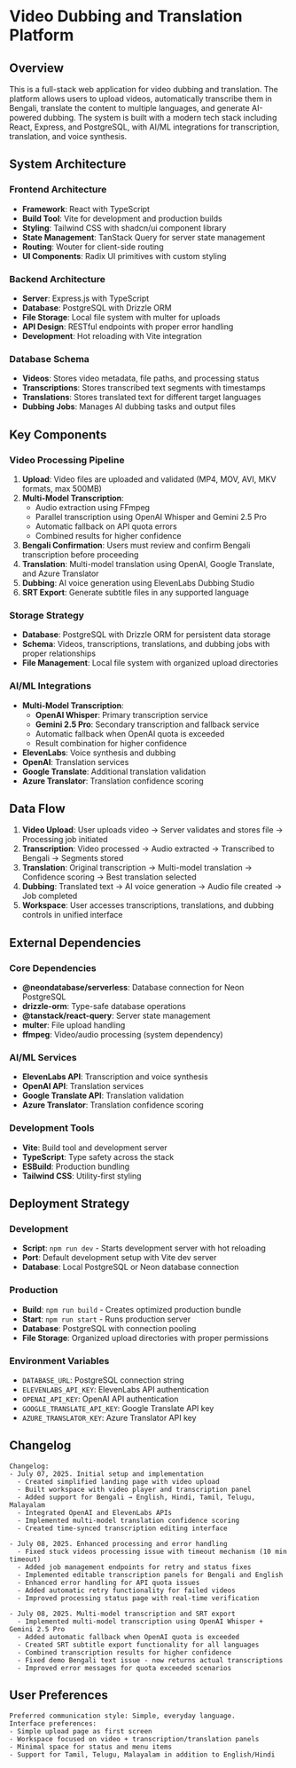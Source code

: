 # Video Dubbing and Translation Platform

## Overview

This is a full-stack web application for video dubbing and translation. The platform allows users to upload videos, automatically transcribe them in Bengali, translate the content to multiple languages, and generate AI-powered dubbing. The system is built with a modern tech stack including React, Express, and PostgreSQL, with AI/ML integrations for transcription, translation, and voice synthesis.

## System Architecture

### Frontend Architecture
- **Framework**: React with TypeScript
- **Build Tool**: Vite for development and production builds
- **Styling**: Tailwind CSS with shadcn/ui component library
- **State Management**: TanStack Query for server state management
- **Routing**: Wouter for client-side routing
- **UI Components**: Radix UI primitives with custom styling

### Backend Architecture
- **Server**: Express.js with TypeScript
- **Database**: PostgreSQL with Drizzle ORM
- **File Storage**: Local file system with multer for uploads
- **API Design**: RESTful endpoints with proper error handling
- **Development**: Hot reloading with Vite integration

### Database Schema
- **Videos**: Stores video metadata, file paths, and processing status
- **Transcriptions**: Stores transcribed text segments with timestamps
- **Translations**: Stores translated text for different target languages
- **Dubbing Jobs**: Manages AI dubbing tasks and output files

## Key Components

### Video Processing Pipeline
1. **Upload**: Video files are uploaded and validated (MP4, MOV, AVI, MKV formats, max 500MB)
2. **Multi-Model Transcription**: 
   - Audio extraction using FFmpeg
   - Parallel transcription using OpenAI Whisper and Gemini 2.5 Pro
   - Automatic fallback on API quota errors
   - Combined results for higher confidence
3. **Bengali Confirmation**: Users must review and confirm Bengali transcription before proceeding
4. **Translation**: Multi-model translation using OpenAI, Google Translate, and Azure Translator
5. **Dubbing**: AI voice generation using ElevenLabs Dubbing Studio
6. **SRT Export**: Generate subtitle files in any supported language

### Storage Strategy
- **Database**: PostgreSQL with Drizzle ORM for persistent data storage
- **Schema**: Videos, transcriptions, translations, and dubbing jobs with proper relationships
- **File Management**: Local file system with organized upload directories

### AI/ML Integrations
- **Multi-Model Transcription**: 
  - **OpenAI Whisper**: Primary transcription service
  - **Gemini 2.5 Pro**: Secondary transcription and fallback service
  - Automatic fallback when OpenAI quota is exceeded
  - Result combination for higher confidence
- **ElevenLabs**: Voice synthesis and dubbing
- **OpenAI**: Translation services
- **Google Translate**: Additional translation validation
- **Azure Translator**: Translation confidence scoring

## Data Flow

1. **Video Upload**: User uploads video → Server validates and stores file → Processing job initiated
2. **Transcription**: Video processed → Audio extracted → Transcribed to Bengali → Segments stored
3. **Translation**: Original transcription → Multi-model translation → Confidence scoring → Best translation selected
4. **Dubbing**: Translated text → AI voice generation → Audio file created → Job completed
5. **Workspace**: User accesses transcriptions, translations, and dubbing controls in unified interface

## External Dependencies

### Core Dependencies
- **@neondatabase/serverless**: Database connection for Neon PostgreSQL
- **drizzle-orm**: Type-safe database operations
- **@tanstack/react-query**: Server state management
- **multer**: File upload handling
- **ffmpeg**: Video/audio processing (system dependency)

### AI/ML Services
- **ElevenLabs API**: Transcription and voice synthesis
- **OpenAI API**: Translation services
- **Google Translate API**: Translation validation
- **Azure Translator**: Translation confidence scoring

### Development Tools
- **Vite**: Build tool and development server
- **TypeScript**: Type safety across the stack
- **ESBuild**: Production bundling
- **Tailwind CSS**: Utility-first styling

## Deployment Strategy

### Development
- **Script**: `npm run dev` - Starts development server with hot reloading
- **Port**: Default development setup with Vite dev server
- **Database**: Local PostgreSQL or Neon database connection

### Production
- **Build**: `npm run build` - Creates optimized production bundle
- **Start**: `npm run start` - Runs production server
- **Database**: PostgreSQL with connection pooling
- **File Storage**: Organized upload directories with proper permissions

### Environment Variables
- `DATABASE_URL`: PostgreSQL connection string
- `ELEVENLABS_API_KEY`: ElevenLabs API authentication
- `OPENAI_API_KEY`: OpenAI API authentication
- `GOOGLE_TRANSLATE_API_KEY`: Google Translate API key
- `AZURE_TRANSLATOR_KEY`: Azure Translator API key

## Changelog

```
Changelog:
- July 07, 2025. Initial setup and implementation
  - Created simplified landing page with video upload
  - Built workspace with video player and transcription panel
  - Added support for Bengali → English, Hindi, Tamil, Telugu, Malayalam
  - Integrated OpenAI and ElevenLabs APIs
  - Implemented multi-model translation confidence scoring
  - Created time-synced transcription editing interface

- July 08, 2025. Enhanced processing and error handling
  - Fixed stuck videos processing issue with timeout mechanism (10 min timeout)
  - Added job management endpoints for retry and status fixes
  - Implemented editable transcription panels for Bengali and English
  - Enhanced error handling for API quota issues
  - Added automatic retry functionality for failed videos
  - Improved processing status page with real-time verification

- July 08, 2025. Multi-model transcription and SRT export
  - Implemented multi-model transcription using OpenAI Whisper + Gemini 2.5 Pro
  - Added automatic fallback when OpenAI quota is exceeded
  - Created SRT subtitle export functionality for all languages
  - Combined transcription results for higher confidence
  - Fixed demo Bengali text issue - now returns actual transcriptions
  - Improved error messages for quota exceeded scenarios
```

## User Preferences

```
Preferred communication style: Simple, everyday language.
Interface preferences: 
- Simple upload page as first screen
- Workspace focused on video + transcription/translation panels
- Minimal space for status and menu items
- Support for Tamil, Telugu, Malayalam in addition to English/Hindi
```